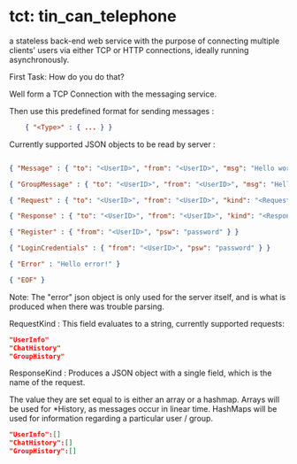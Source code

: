 tct: tin_can_telephone
======================
a stateless back-end web service with the purpose of
                     connecting multiple clients' users via either TCP or HTTP
                     connections, ideally running asynchronously.

First Task: How do you do that?

Well form a TCP Connection with the messaging service.

Then use this predefined format for sending messages :

```json
    { "<Type>" : { ... } }
```

Currently supported JSON objects to be read by server :
```json

{ "Message" : { "to": "<UserID>", "from": "<UserID>", "msg": "Hello world" } }

{ "GroupMessage" : { "to": "<UserID>", "from": "<UserID>", "msg": "Hello world" } }

{ "Request" : { "to": "<UserID>", "from": "<UserID>", "kind": "<RequestKind>" } }

{ "Response" : { "to": "<UserID>", "from": "<UserID>", "kind": "<ResponseKind>" } }

{ "Register" : { "from": "<UserID>", "psw": "password" } }

{ "LoginCredentials" : { "from": "<UserID>", "psw": "password" } }

{ "Error" : "Hello error!" }

{ "EOF" }

```

Note: The "error" json object is only used for the server itself, and is what
      is produced when there was trouble parsing.

RequestKind : This field evaluates to a string, currently supported requests:

```json
"UserInfo"
"ChatHistory"
"GroupHistory"
```

ResponseKind : Produces a JSON object with a single field, which
               is the name of the request.

The value they are set equal to is either an array or a hashmap. Arrays will
be used for *History, as messages occur in linear time. HashMaps will be used
for information regarding a particular user / group.

```json
"UserInfo":[]
"ChatHistory":[]
"GroupHistory":[]
```


